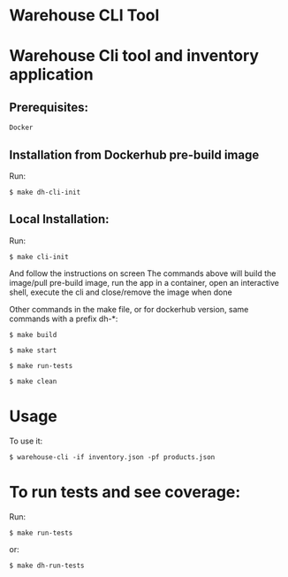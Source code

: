 # Warehouse CLI Tool

Warehouse Cli tool and inventory application
============================================

## Prerequisites:
    Docker

## Installation from Dockerhub pre-build image
Run:

    $ make dh-cli-init

## Local Installation:
Run:

    $ make cli-init

And follow the instructions on screen
The commands above will build the image/pull pre-build image, run the app in a container,
open an interactive shell, execute the cli and close/remove the image when done

Other commands in the make file, or for dockerhub version, same commands with a prefix dh-*:

    $ make build

    $ make start

    $ make run-tests

    $ make clean

# Usage

To use it:

    $ warehouse-cli -if inventory.json -pf products.json


# To run tests and see coverage:
Run:

    $ make run-tests

or:

    $ make dh-run-tests
